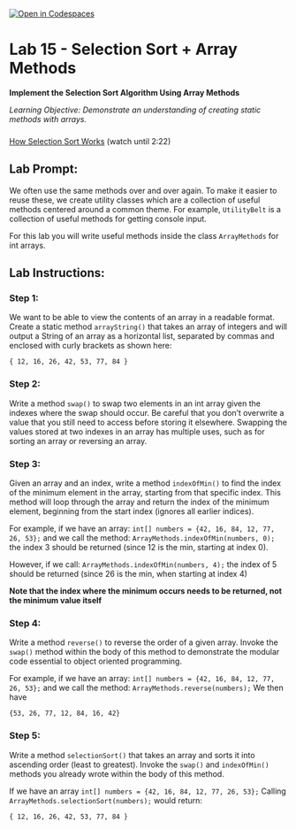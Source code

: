 [![Open in Codespaces](https://classroom.github.com/assets/launch-codespace-2972f46106e565e64193e422d61a12cf1da4916b45550586e14ef0a7c637dd04.svg)](https://classroom.github.com/open-in-codespaces?assignment_repo_id=19046422)
# Lab 15 - Selection Sort + Array Methods

**Implement the Selection Sort Algorithm Using Array Methods**

_Learning Objective: Demonstrate an understanding of creating static methods with arrays._

### 

[How Selection Sort Works](https://www.youtube.com/watch?v=g-PGLbMth_g) (watch until 2:22)


## Lab Prompt:
We often use the same methods over and over again. To make it easier to reuse these, we create utility classes which are a collection of useful methods centered around a common theme.  For example, `UtilityBelt` is a collection of useful methods for getting console input. 

For this lab you will write useful methods inside the class ``ArrayMethods`` for int arrays.

## Lab Instructions: 

### Step 1: 
We want to be able to view the contents of an array in a readable format. Create a static method ``arrayString()`` that takes an array of integers and will output a String of an array as a horizontal list, separated by commas and enclosed with curly brackets as shown here:
```
{ 12, 16, 26, 42, 53, 77, 84 }
```


### Step 2: 
Write a method ``swap()`` to swap two elements in an int array given the indexes where the swap should occur. Be careful that you don’t overwrite a value that you still need to access before storing it elsewhere. Swapping the values stored at two indexes in an array has multiple uses, such as for sorting an array or reversing an array.

### Step 3:
Given an array and an index, write a method ``indexOfMin()`` to find the index of the minimum element in the array, starting from that specific index. This method will loop through the array and return the index of the minimum element, beginning from the start index (ignores all earlier indices). 

For example, if we have an array: ```int[] numbers = {42, 16, 84, 12, 77, 26, 53};``` and we call the method: ```ArrayMethods.indexOfMin(numbers, 0);``` the index 3 should be returned (since 12 is the min, starting at index 0). 

However, if we call: ```ArrayMethods.indexOfMin(numbers, 4);``` the index of 5 should be returned (since 26 is the min, when starting at index 4)

**Note that the index where the minimum occurs needs to be returned, not the minimum value itself**


### Step 4:
Write a method ``reverse()`` to reverse the order of a given array.  Invoke the ``swap()`` method within the body of this method to demonstrate the modular code essential to object oriented programming. 

For example, if we have an array: ```int[] numbers = {42, 16, 84, 12, 77, 26, 53};``` and we call the method: ```ArrayMethods.reverse(numbers);``` We then have 
``` 
{53, 26, 77, 12, 84, 16, 42}
```

### Step 5:
Write a method ``selectionSort()`` that takes an array and sorts it into ascending order (least to greatest). Invoke the ``swap()`` and ``indexOfMin()`` methods you already wrote within the body of this method. 

If we have an array ```int[] numbers = {42, 16, 84, 12, 77, 26, 53};``` Calling ```ArrayMethods.selectionSort(numbers);``` would return:
```
{ 12, 16, 26, 42, 53, 77, 84 }
``` 